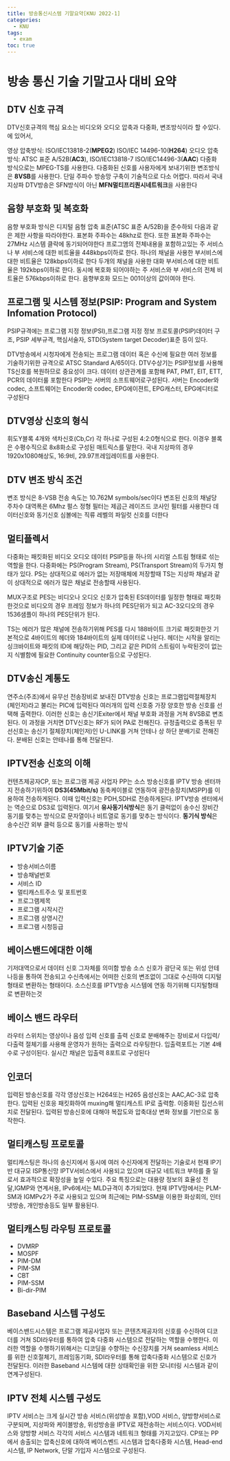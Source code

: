 ```yaml
---
title: 방송통신시스템 기말요약[KNU 2022-1]
categories:
  - KNU
tags:
  - exam
toc: true
---
```


# 방송 통신 기술 기말고사 대비 요약

## DTV 신호 규격

DTV신호규격의 핵심 요소는 비디오와 오디오 압축과 다중화, 변조방식이라 할 수있다.
에 있어서,

영상 압축방식: ISO/IEC13818-2(**MPEG2**) ISO/IEC 14496-10(**H264**)
오디오 압축방식: ATSC 표준 A/52B(**AC3**), ISO/IEC13818-7 ISO/IEC14496-3(**AAC**)
다중화 방식으로는 MPEG-TS를 사용한다.
다중화된 신호를 사용자에게 보내기위한 변조방식은 **8VSB**를 사용한다. 단일 주파수 방송망 구축이 기술적으로 다소 어렵다.
따라서 국내 지상파 DTV방송은 SFN방식이 아닌 **MFN멀티프리퀀시네트워크**을 사용한다

## 음향 부호화 및 복호화

음향 부호화 방식은 디지털 음형 압축 표준(ATSC 표준 A/52B)을 준수하되 다음과 같은 제한 사항을 따라야한다.
표본화 주파수는 48khz로 한다. 또한 표본화 주파수는 27MHz 시스템 클락에 동기되어야한다
프로그앰의 전체내용을 포함하고있는 주 서비스나 부 서비스에 대한 비트율을 448kbps이하로 한다.
하나의 채널을 사용한 부서비스에 대한 비트율은 128kbps이하로 한다
두개의 채널을 사용한 대화 부서비스에 대한 비트율은 192kbps이하로 한다.
동시에 복호화 되어야하는 주 서비스와 부 서비스의 전체 비트율은 576kbps이하로 한다.
음향부호화 모드는 001이상의 값이여야 한다.

## 프로그램 및 시스템 정보(PSIP: Program and System Infomation Protocol)

PSIP규격에는 프로그램 지정 정보(PSI),프로그램 지정 정보 프로토콜(PSIP)데이터 구조,
PSIP 세부규격, 핵심서술자, STD(System target Decoder)표준 등이 있다.

DTV방송에서 시청자에게 전송되는 프로그램 데이터 혹은 수신에 필요한 여러 정보를 기술하기위한 규격으로
ATSC Standard A/65이다. DTV수상기는 PSIP정보를 사용해 TS신호를 복원하므로 중요성이 크다.
데이터 상관관계를 포함해 PAT, PMT, EIT, ETT, PCR의 데이터룰 포함한다
PSIP는 서버의 소프트웨어로구성된다. 서버는 Encoder와 codec, 소프트웨어는 Encoder와 codec, EPG에이젼트, EPG캐스터, EPG에디터로 구성된다

## DTV영상 신호의 형식

휘도Y블록 4개와 색차신호(Cb,Cr) 각 하나로 구성된 4:2:0형식으로 한다.
이경우 블록은 수평수직으로 8x8화소로 구성된 매트릭스를 말한다.
국내 지상파의 경우 1920x1080해상도, 16:9비, 29.97프레임레이트를 사용한다.

## DTV 변조 방식 조건

변조 방식은 8-VSB
전송 속도는 10.762M symbols/sec이다
변조된 신호의 채널당 주차수 대역폭은 6Mhz
펄스 정형 필터는 제곱근 레이즈드 코사인 필터를 사용한다
데이터신호와 동기신호 심볼에는 직류 레벨의 파일럿 신호를 더한다

## 멀티플렉서

다중화는 패킷화된 비디오 오디오 데이터 PSIP등을 하나의 시리얼 스트림 형태로 섞는 역할을 한다.
다중화에는 PS(Program Stream), PS(Transport Stream)의 두가지 형태가 있다. PS는 상대적으로 에러가 없는 저장매체에 저장할때
TS는 지상파 채널과 같이 상대적으로 에러가 많은 채널로 전송할때 사용된다.

MUX구조로 PES는 비디오나 오디오 신호가 압축된
ES데이터를 일정한 형태로 패킷화 한것으로
비디오의 경우 프레임 정보가 하나의 PES단위가 되고
AC-3오디오의 경우 1536샘플이 하나의 PES단위가 된다.

TS는 에러가 많은 채널에 전송하기위해 PES를 다시 188바이트 크기로 패킷화한것
기본적으로 4바이트의 헤더와 184바이트의 실제 데이터로 나뉜다. 헤더는 시작을 알리는 싱크바이트와
패킷의 ID에 해당하는 PID, 그리고 같은 PID의 스트림이 누락된것이 없는지 식별함에 필요한 Continuity counter등으로 구성된다.

## DTV송신 계통도

연주소(주조)에서 유무선 전송장비로 보내진 DTV방송 신호는 프로그램입력절체장치(체인저)라고 불리는 PIC에 입력된다
여러개의 입력 신호중 가장 양호한 방송 신호를 선택해 출력한다. 이러한 신호는 송신기Exiter에서 채널 부호화 과정을 거쳐 8VSB로 변조된다.
이 과정을 거치면 DTV신호는 RF가 되어 PA로 전해진다. 규정출력으로 증폭된 무선신호는 송신기 절체장치(체인저)인 U-LINK를 거쳐
안테나 상 하단 분배기로 전해진다. 분배된 신호는 안테나를 통해 전달된다.

## IPTV전송 신호의 이해

컨텐츠제공자CP, 또는 프로그램 제공 사업자 PP는 소스 방송신호를 IPTV 방송 센터까지 전송하기위하여 **DS3(45Mbit/s)** 동축케이블로 연동하여
광전송장치(MSPP)를 이용하여 전송하게된다. 이때 입력신호는 PDH,SDH로 전송하게된다. IPTV방송 센터에서는 역순으로 DS3로 입력된다.
여기서 **유사동기식방식**은 동기 클럭없이  송수신 장비간 동기를 맞추는 방식으로 문자열이나 비트열로 동기를 맞추는 방식이다. **동기식 방식**은 송수신간 외부 클럭 등으로 동기를 사용하는 방식

## IPTV기술 기준

- 방송서비스이름
- 방송채널번호
- 서비스 ID
- 멀티캐스트주소 및 포트번호
- 프로그램제목
- 프로그램 시작시간
- 프로그램 상영시간
- 프로그램 시청등급

## 베이스밴드에대한 이해

기저대역으로서 데이터 신호 그자체를 의미함 방송 소스 신호가 광단국 또는 위성 안테나등을 통하여 전송되고 수신측에서는 어떠한 신호의 변조없이 그대로 수신하여
디지털형태로 변환하는 형태이다. 소스신호를 IPTV방송 시스템에 연동 하기위해 디지털형태로 변환하는것

## 베이스 밴드 라우터

라우터 스위치는 영상이나 음성 입력 신호를 출력 신호로 분배해주는 장비로서 다입력/다출력 절체기를 사용해 운영자가 원하는 출력으로 라우팅한다.
입출력포트는 기본 4배수로 구성이된다. 실시간 채널은 입출력 8포트로 구성된다

## 인코더

입력된 방송신호를 각각 영상신호는 H264또는 H265 음성신호는 AAC,AC-3로 압축한다.
입력된 신호응 패킷화하여 muxing해 멀티캐스트 IP로 출력함. 이중화된 집선스위치로 전달된다.
입력된 방송신호에 대해야 복잡도와 압축대상 변화 정보를 기반으로 동작한다.

## 멀티캐스팅 프로토콜

멀티캐스팅은 하나의 송신지에서 동시에 여러 수신자에게 전달하는 기술로서 현재 IP기반 대규모 ISP통신망 IPTV서비스에서 사용되고
있으며 대규모 네트워크 부하를 줄 일로서 효과적으로 확장성을 높일 수있다. 주요 특징으로는 대용량 정보의 효율성 전달,IGMP와 연계서용, IPv6에서는 MLD규격이 추가되었다.
현재 IPTV망에서는 PLM-SM과 IGMPv2가 주로 사용되고 있으며 최근에는 PIM-SSM을 이용한 화상회의, 인터넷방송, 개인방송등도 일부 활용된다.

## 멀티캐스팅 라우팅 프로토콜

- DVMRP
- MOSPF
- PIM-DM
- PIM-SM
- CBT
- PIM-SSM
- Bi-dir-PIM

## Baseband 시스템 구성도

베이스밴드시스템은 프로그램 제공사업자 또는 콘텐츠제공자의 신호를 수신하여 디코더를 거쳐 SDI라우터를 통하여 압축 다중화 시스템으로 전달하는
역할을 수행한다. 이러한 역할을 수행하기위해서는 디코딩을 수향하는 수신장치를 거쳐 seamless 서비스를 위한 신호절체기, 프레임동기화, SDI라우터를 통해 압축다중화 시스템으로 신호가 전달된다.
이러한 Baseband 시스템에 대한 상태확인을 위한 모니터링 시스템과 같이 연계구성된다.

## IPTV 전체 시스템 구성도

IPTV 서비스는 크게 실시간 방송 서비스(위성방송 포함),VOD 서비스, 양방향서비스로 구분되며, 지상파와 케이블방송, 위성방송을 IPTV로 재전송하는 서비스이다.
VOD서비스와 양방향 서비스 각각의 서비스 시스템과 네트워크 형태를 가지고있다. CP또는 PP에서 송출되는 압축신호에 대하여 베이스벤드 시스템과 압축다중화 시스템, Head-end시스템, IP Network, 단말 가입자 시스템으로 구성된다.
